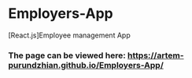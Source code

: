 # Employers-App
[React.js]Employee management App
### The page can be viewed here: https://artem-purundzhian.github.io/Employers-App/
